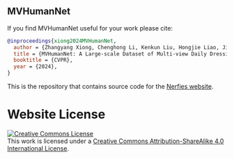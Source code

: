 ## MVHumanNet

If you find MVHumanNet useful for your work please cite:
```bibtex
@inproceedings{xiong2024MVHumanNet,
  author = {Zhangyang Xiong, Chenghong Li, Kenkun Liu, Hongjie Liao, Jianqiao Hu, Junyi Zhu, Shuliang Ning, Lingteng Qiu, Chongjie Wang, Shijie Wang, Shuguang Cui and Xiaoguang Han},  
  title = {MVHumanNet: A Large-scale Dataset of Multi-view Daily Dressing Human Captures.},
  booktitle = {CVPR},
  year = {2024},
}
```

This is the repository that contains source code for the [Nerfies website](https://nerfies.github.io).



# Website License
<a rel="license" href="http://creativecommons.org/licenses/by-sa/4.0/"><img alt="Creative Commons License" style="border-width:0" src="https://i.creativecommons.org/l/by-sa/4.0/88x31.png" /></a><br />This work is licensed under a <a rel="license" href="http://creativecommons.org/licenses/by-sa/4.0/">Creative Commons Attribution-ShareAlike 4.0 International License</a>.
